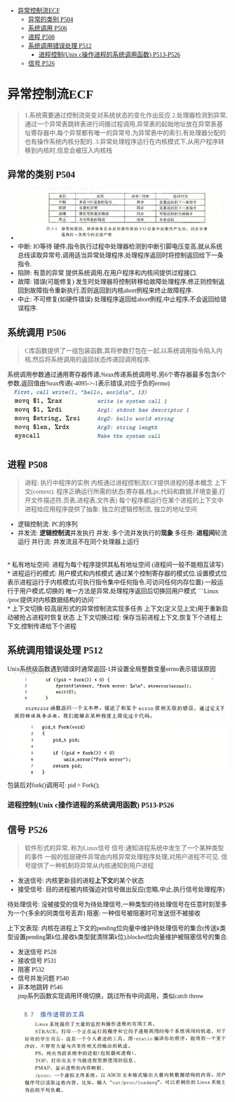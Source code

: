 <font face = "Consolas">
<!-- @import "[TOC]" {cmd="toc" depthFrom=1 depthTo=6 orderedList=false} -->

<!-- code_chunk_output -->

- [异常控制流ECF](#异常控制流ecf)
  - [异常的类别 P504](#异常的类别-p504)
  - [系统调用 P506](#系统调用-p506)
  - [进程 P508](#进程-p508)
  - [系统调用错误处理 P512](#系统调用错误处理-p512)
    - [进程控制(Unix c操作进程的系统调用函数) P513-P526](#进程控制unix-c操作进程的系统调用函数-p513-p526)
  - [信号 P526](#信号-p526)

<!-- /code_chunk_output -->

# 异常控制流ECF
> 1.系统需要通过控制流突变对系统状态的变化作出反应
2.处理器检测到异常,通过一个异常表跳转表进行间接过程调用,异常表的起始地址放在异常表基址寄存器中,每个异常都有唯一的异常号,为异常表中的索引,有处理器分配的也有操作系统内核分配的.
3.异常处理程序运行在内核模式下,从用户程序转移到内核时,信息会被压入内核栈

## 异常的类别 P504
* ![异常的类别](./pics/9/1.1异常的类别.png)
* 中断: IO等待
硬件,指令执行过程中处理器检测到中断引脚电压变高,就从系统总线读取异常号,调用适当异常处理程序,处理程序返回时将控制返回给下一条指令.
* 陷阱: 有意的异常
提供系统调用,在用户程序和内核间提供过程接口.
* 故障: 错误(可能修复)
发生时处理器将控制转移给故障处理程序,修正则控制返回到故障指令重新执行,否则返回到内核abort例程来终止故障程序.
* 中止: 不可修复(如硬件错误)
处理程序返回给abort例程,中止程序,不会返回给错误程序.

## 系统调用 P506
> C库函数提供了一组包装函数,其将参数打包在一起,以系统调用指令陷入内核,然后将系统调用的返回状态传递回调用程序.

系统调用参数通过通用寄存器传递,%rax传递系统调用号,另6个寄存器最多包含6个参数,返回值由%rax传递(-4095->-1表示错误,对应于负的errno)
![1.2write系统调用汇编](./pics/9/1.2write系统调用汇编.png)

## 进程 P508
> 进程: 执行中程序的实例
内核通过进程控制流ECF提供进程的基本概念
上下文(context): 程序正确运行所需的状态(寄存器,栈,pc,代码和数据,环境变量,打开文件描述符,页表,进程表,文件表)
每个程序都运行在某个进程的上下文中
进程给应用程序提供了抽象: 独立的逻辑控制流, 独立的地址空间

* 逻辑控制流: PC的序列
* 并发流: **逻辑控制流**并发执行
    并发: 多个流并发执行的**现象**
    多任务: **进程间**轮流运行
    并行流: 并发流且不在同个处理器上运行
<br/>
* 私有地址空间: 进程为每个程序提供其私有地址空间 (进程间一般不能相互读写)
<br/>
* 进程运行的模式: 用户模式和内核模式
    通过某个控制寄存器的模式位.设置模式位表示进程运行于内核模式(可执行指令集中任何指令,可访问任何内存位置)
    一般运行于用户模式,切换的 唯一方法是异常,处理程序返回后切换回用户模式
    ```Linux /proc提供对内核数据结构的访问```
<br/>
* 上下文切换:较高层形式的异常控制流实现多任务
    上下文(定义见上文)用于重新启动被抢占进程时恢复状态
    上下文切换过程: 保存当前进程上下文,恢复下个进程上下文,控制传递给下个进程

## 系统调用错误处理 P512
Unix系统级函数遇到错误时通常返回-1并设置全局整数变量errno表示错误原因
![1.3系统调用错误处理](./pics/9/1.3系统调用错误处理.png)
![1.4系统调用错误处理包装函数](./pics/9/1.4系统调用错误处理包装函数.png)
包装后对fork()调用可: pid = Fork();

### 进程控制(Unix c操作进程的系统调用函数) P513-P526

## 信号 P526
> 软件形式的异常, 称为Linux信号
信号:通知进程系统中发生了一个某种类型的事件
一般的低层硬件异常由内核异常处理程序处理,对用户进程不可见.
信号提供了一种机制将异常从内核通知到用户进程

* 发送信号: 内核更新目的进程**上下文**的某个状态
* 接受信号: 目的进程被内核强迫对信号做出反应(忽略,中止,执行信号处理程序)

待处理信号: 没被接受的信号为待处理信号,一种类型的待处理信号在任意时刻至多为一个(多余的同类信号丢弃)
阻塞: 一种信号被阻塞时可发送但不被接收

上下文表现: 内核在进程上下文的pending位向量中维护待处理信号的集合(传送k类型设置pending第k位,接收k类型就清除第k位),blocked位向量维护被阻塞信号的集合.

* 发送信号 P528
* 接收信号 P531
* 阻塞 P532
* 信号并发问题 P540
* 非本地跳转 P546  
    jmp系列函数实现调用环境切换，跳过所有中间调用，类似catch throw

![1.5Linux操作进程工具](./pics/9/1.5Linux操作进程工具.png)